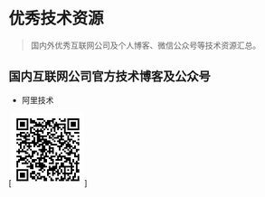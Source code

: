 # 优秀技术资源

> 国内外优秀互联网公司及个人博客、微信公众号等技术资源汇总。

## 国内互联网公司官方技术博客及公众号

- 阿里技术

[![阿里技术](./images/alitech.bmp)]
